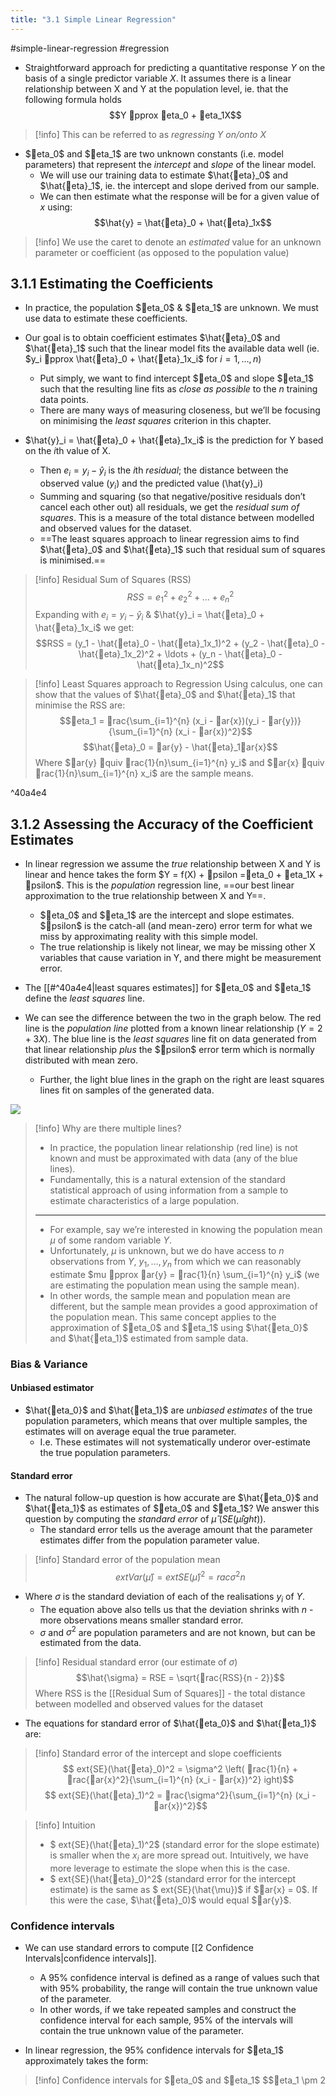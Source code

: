 ```yaml
---
title: "3.1 Simple Linear Regression"
---
```

#simple-linear-regression #regression 

- Straightforward approach for predicting a quantitative response $Y$ on the basis of a single predictor variable $X$. It assumes there is a linear relationship between X and Y at the population level, ie. that the following formula holds
$$Y pprox eta_0 + eta_1X$$
> [!info]
> This can be referred to as *regressing* $Y$ *on/onto* $X$

- $eta_0$ and $eta_1$ are two unknown constants (i.e. model parameters) that represent the *intercept* and *slope* of the linear model.
  - We will use our training data to estimate $\hat{eta}_0$ and $\hat{eta}_1$, ie. the intercept and slope derived from our sample.
  - We can then estimate what the response will be for a given value of $x$ using:
$$\hat{y} = \hat{eta}_0 + \hat{eta}_1x$$
> [!info]
> We use the caret to denote an *estimated* value for an unknown parameter or coefficient (as opposed to the population value)

## 3.1.1 Estimating the Coefficients

- In practice, the population $eta_0$ & $eta_1$ are unknown. We must use data to estimate these coefficients.
- Our goal is to obtain coefficient estimates $\hat{eta}_0$ and $\hat{eta}_1$ such that the linear model fits the available data well (ie. $y_i pprox \hat{eta}_0 + \hat{eta}_1x_i$ for $i = 1, \ldots ,n$)
  - Put simply, we want to find intercept $eta_0$ and slope $eta_1$ such that the resulting line fits as *close as possible* to the *n* training data points.
  - There are many ways of measuring closeness, but we’ll be focusing on minimising the *least squares* criterion in this chapter.

- $\hat{y}_i = \hat{eta}_0 + \hat{eta}_1x_i$ is the prediction for Y based on the *i*th value of X.
  - Then $e_i = y_i - \hat{y}_i$ is the *i*th *residual*; the distance between the observed value ($y_i$) and the predicted value (\hat{y}_i)
  - Summing and squaring (so that negative/positive residuals don’t cancel each other out) all residuals, we get the *residual sum of squares*. This is a measure of the total distance between modelled and observed values for the dataset.
  - ==The least squares approach to linear regression aims to find $\hat{eta}_0$ and $\hat{eta}_1$ such that residual sum of squares is minimised.==

> [!info] Residual Sum of Squares (RSS)
> $$RSS = e_1^2 + e_2^2 + \ldots + e_n^2$$
> Expanding with $e_i = y_i - \hat{y}_i$ & $\hat{y}_i = \hat{eta}_0 + \hat{eta}_1x_i$ we get:
> $$RSS = (y_1 - \hat{eta}_0 - \hat{eta}_1x_1)^2 + (y_2 - \hat{eta}_0 - \hat{eta}_1x_2)^2 + \ldots + (y_n - \hat{eta}_0 - \hat{eta}_1x_n)^2$$

> [!info] Least Squares approach to Regression
> Using calculus, one can show that the values of $\hat{eta}_0$ and $\hat{eta}_1$ that minimise the RSS are:
> $$eta_1 = rac{\sum_{i=1}^{n} (x_i - ar{x})(y_i - ar{y})}{\sum_{i=1}^{n} (x_i - ar{x})^2}$$
> $$\hat{eta}_0 = ar{y} - \hat{eta}_1ar{x}$$
> Where $ar{y} quiv rac{1}{n}\sum_{i=1}^{n} y_i$ and $ar{x} quiv rac{1}{n}\sum_{i=1}^{n} x_i$ are the sample means.

^40a4e4
## 3.1.2 Assessing the Accuracy of the Coefficient Estimates

- In linear regression we assume the *true* relationship between X and Y is linear and hence takes the form $Y = f(X) + psilon =eta_0 + eta_1X + psilon$. This is the *population* regression line, ==our best linear approximation to the true relationship between X and Y==.
  - $eta_0$ and $eta_1$ are the intercept and slope estimates. $psilon$ is the catch-all (and mean-zero) error term for what we miss by approximating reality with this simple model. 
  - The true relationship is likely not linear, we may be missing other X variables that cause variation in Y, and there might be measurement error.
- The [[#^40a4e4|least squares estimates]] for $eta_0$ and $eta_1$ define the *least squares* line.

- We can see the difference between the two in the graph below. The red line is the *population line* plotted from a known linear relationship ($Y = 2 + 3X$). The blue line is the *least squares* line fit on data generated from that linear relationship *plus* the $psilon$ error term which is normally distributed with mean zero.
  - Further, the light blue lines in the graph on the right are least squares lines fit on samples of the generated data.

![](https://lh3.googleusercontent.com/J_H-NEQ6QEDM65B9crCrA-1_Jz4fKp2KKqPhjv6O9BgX1sCgnHE3KRou6zqNw-kVvqaqcceDHxAhNclFyg3zQ0o22WmqeCKsH-IL9dRsQa6dtuXDN4wCTN1ttmm2uVQoqzitfzuiJ4kKBb66cbwRqJI)

> [!info] Why are there multiple lines?
> - In practice, the population linear relationship (red line) is not known and must be approximated with data (any of the blue lines). 
> - Fundamentally, this is a natural extension of the standard statistical approach of using information from a sample to estimate characteristics of a large population.
> ----
> - For example, say we’re interested in knowing the population mean $\mu$ of some random variable $Y$.
> - Unfortunately, $\mu$ is unknown, but we do have access to $n$ observations from $Y$, $y_1, \dots, y_n$ from which we can reasonably estimate $mu pprox ar{y} = rac{1}{n} \sum_{i=1}^{n} y_i$ (we are estimating the population mean using the sample mean).
> - In other words, the sample mean and population mean are different, but the sample mean provides a good approximation of the population mean. This same concept applies to the approximation of $eta_0$ and $eta_1$ using $\hat{eta_0}$ and $\hat{eta_1}$ estimated from sample data.

### Bias & Variance
#### Unbiased estimator

- $\hat{eta_0}$ and $\hat{eta_1}$ are *unbiased estimates* of the true population parameters, which means that over multiple samples, the estimates will on average equal the true parameter.
  - I.e. These estimates will not systematically underor over-estimate the true population parameters.
#### Standard error

- The natural follow-up question is how accurate are $\hat{eta_0}$ and $\hat{eta_1}$ as estimates of $eta_0$ and $eta_1$? We answer this question by computing the *standard error* of $\hat{\mu}$ ($SE\left(\hat{\mu}ight)$).
  - The standard error tells us the average amount that the parameter estimates differ from the population parameter value.

> [!info] Standard error of the population mean
> $$	ext{Var}(\hat{\mu}) = 	ext{SE}(\hat{\mu})^2 = rac{\sigma^2}{n}$$

- Where $\sigma$ is the standard deviation of each of the realisations $y_i$ of $Y$.
  - The equation above also tells us that the deviation shrinks with $n$ - more observations means smaller standard error.
  - $\sigma$ and $\sigma^2$ are population parameters and are not known, but can be estimated from the data.

> [!info] Residual standard error (our estimate of $\sigma$)
> $$\hat{\sigma} = RSE = \sqrt{rac{RSS}{n - 2}}$$
> Where RSS is the [[Residual Sum of Squares]] - the total distance between modelled and observed values for the dataset

- The equations for standard error of $\hat{eta_0}$ and $\hat{eta_1}$ are:

> [!info] Standard error of the intercept and slope coefficients
> $$	ext{SE}(\hat{eta}_0)^2 = \sigma^2 \left( rac{1}{n} + rac{ar{x}^2}{\sum_{i=1}^{n} (x_i - ar{x})^2} ight)$$
> $$	ext{SE}(\hat{eta}_1)^2 = rac{\sigma^2}{\sum_{i=1}^{n} (x_i - ar{x})^2}$$

> [!info] Intuition
> - $	ext{SE}(\hat{eta}_1)^2$ (standard error for the slope estimate) is smaller when the $x_i$ are more spread out. Intuitively, we have more leverage to estimate the slope when this is the case.
> - $	ext{SE}(\hat{eta}_0)^2$ (standard error for the intercept estimate) is the same as $	ext{SE}(\hat{\mu})$ if $ar{x} = 0$. If this were the case, $\hat{eta}_0)$ would equal $ar{y}$.
### Confidence intervals

- We can use standard errors to compute [[2 Confidence Intervals|confidence intervals]].
  - A 95% confidence interval is defined as a range of values such that with 95% probability, the range will contain the true unknown value of the parameter.
  - In other words, if we take repeated samples and construct the confidence interval for each sample, 95% of the intervals will contain the true unknown value of the parameter.

- In linear regression, the 95% confidence intervals for $eta_1$ approximately takes the form:

> [!info] Confidence intervals for $eta_0$ and $eta_1$
> $$eta_1 \pm 2 